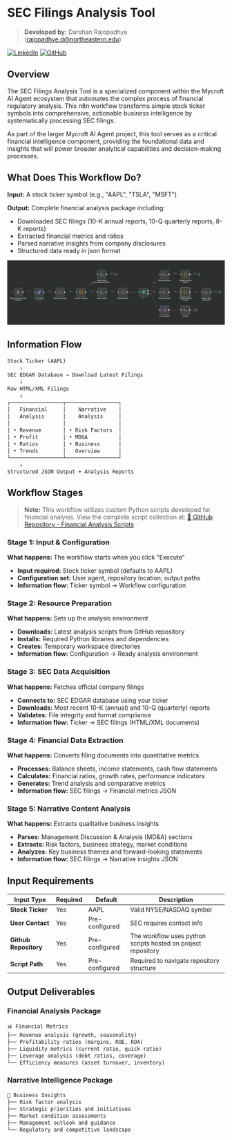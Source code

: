 # SEC Filings Analysis Tool

> **Developed by:** Darshan Rajopadhye (rajopadhye.d@northeastern.edu)

[![LinkedIn](https://img.shields.io/badge/LinkedIn-0077B5?style=flat&logo=linkedin&logoColor=white)](https://linkedin.com/in/your-linkedin-profile)
[![GitHub](https://img.shields.io/badge/GitHub-100000?style=flat&logo=github&logoColor=white)](https://github.com/your-github-username)

## Overview

The SEC Filings Analysis Tool is a specialized component within the Mycroft AI Agent ecosystem that automates the complex process of financial regulatory analysis. This n8n workflow transforms simple stock ticker symbols into comprehensive, actionable business intelligence by systematically processing SEC filings.

As part of the larger Mycroft AI Agent project, this tool serves as a critical financial intelligence component, providing the foundational data and insights that will power broader analytical capabilities and decision-making processes.

## What Does This Workflow Do?

**Input:** A stock ticker symbol (e.g., "AAPL", "TSLA", "MSFT")

**Output:** Complete financial analysis package including:
- Downloaded SEC filings (10-K annual reports, 10-Q quarterly reports, 8-K reports)
- Extracted financial metrics and ratios
- Parsed narrative insights from company disclosures
- Structured data ready in json format

![n8n Financial Analyzer Workflow](../images/sec.png)

## Information Flow

```
Stock Ticker (AAPL) 
    ↓
SEC EDGAR Database → Download Latest Filings
    ↓
Raw HTML/XML Filings
    ↓
┌─────────────────┬─────────────────┐
│   Financial     │    Narrative    │
│   Analysis      │    Analysis     │
│                 │                 │
│ • Revenue       │ • Risk Factors  │
│ • Profit        │ • MD&A          │
│ • Ratios        │ • Business      │
│ • Trends        │   Overview      │
└─────────────────┴─────────────────┘
    ↓
Structured JSON Output + Analysis Reports
```

## Workflow Stages

> **Note:** This workflow utilizes custom Python scripts developed for financial analysis. View the complete script collection at: [📂 GitHub Repository - Financial Analysis Scripts](https://github.com/Humanitariansai/Mycroft/tree/main/Core_Components/Financial-Metrics-Agent)

### Stage 1: Input & Configuration
**What happens:** The workflow starts when you click "Execute"
- **Input required:** Stock ticker symbol (defaults to AAPL)
- **Configuration set:** User agent, repository location, output paths
- **Information flow:** Ticker symbol → Workflow configuration

### Stage 2: Resource Preparation  
**What happens:** Sets up the analysis environment
- **Downloads:** Latest analysis scripts from GitHub repository
- **Installs:** Required Python libraries and dependencies  
- **Creates:** Temporary workspace directories
- **Information flow:** Configuration → Ready analysis environment

### Stage 3: SEC Data Acquisition
**What happens:** Fetches official company filings
- **Connects to:** SEC EDGAR database using your ticker
- **Downloads:** Most recent 10-K (annual) and 10-Q (quarterly) reports
- **Validates:** File integrity and format compliance
- **Information flow:** Ticker → SEC filings (HTML/XML documents)


### Stage 4: Financial Data Extraction
**What happens:** Converts filing documents into quantitative metrics
- **Processes:** Balance sheets, income statements, cash flow statements  
- **Calculates:** Financial ratios, growth rates, performance indicators
- **Generates:** Trend analysis and comparative metrics
- **Information flow:** SEC filings → Financial metrics JSON

### Stage 5: Narrative Content Analysis  
**What happens:** Extracts qualitative business insights
- **Parses:** Management Discussion & Analysis (MD&A) sections
- **Extracts:** Risk factors, business strategy, market conditions
- **Analyzes:** Key business themes and forward-looking statements
- **Information flow:** SEC filings → Narrative insights JSON


## Input Requirements

| Input Type | Required | Default | Description |
|------------|----------|---------|-------------|
| **Stock Ticker** | Yes | AAPL | Valid NYSE/NASDAQ symbol |
| **User Contact** | Yes | Pre-configured | SEC requires contact info |
| **Github Repository** | Yes | Pre-configured | The workflow uses python scripts hosted on project repository |
| **Script Path** | Yes | Pre-configured | Required to navigate repository structure |

## Output Deliverables

### Financial Analysis Package
```
📊 Financial Metrics
├── Revenue analysis (growth, seasonality)
├── Profitability ratios (margins, ROE, ROA)  
├── Liquidity metrics (current ratio, quick ratio)
├── Leverage analysis (debt ratios, coverage)
└── Efficiency measures (asset turnover, inventory)
```

### Narrative Intelligence Package  
```
📖 Business Insights
├── Risk factor analysis
├── Strategic priorities and initiatives
├── Market condition assessments
├── Management outlook and guidance
└── Regulatory and competitive landscape
```